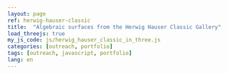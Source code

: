 ```yaml
---
layout: page
ref: herwig-hauser-classic
title:  "Algebraic surfaces from the Herwig Hauser Classic Gallery"
load_threejs: true
my_js_code: js/herwig_hauser_classic_in_three.js
categories: [outreach, portfolio]
tags: [outreach, javascript, portfolio]
lang: en
---
```

